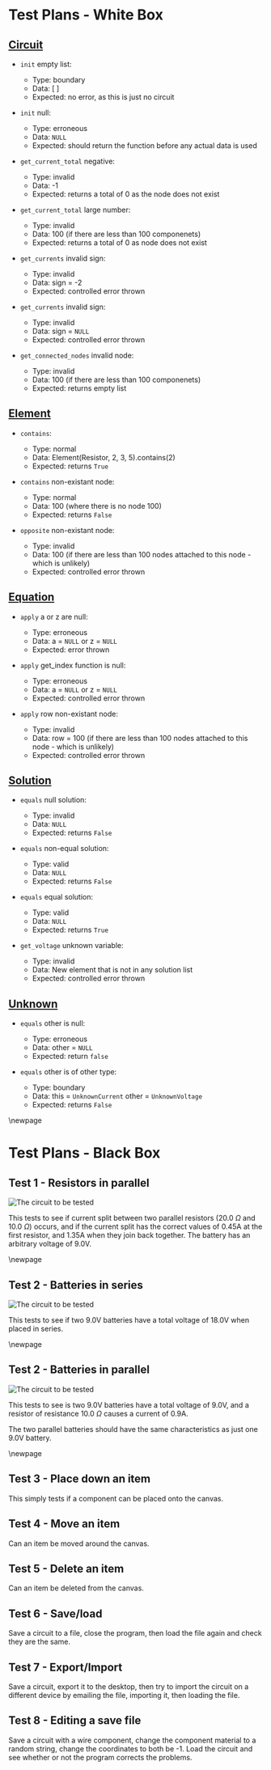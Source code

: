 # Test Plans - White Box


## [Circuit](#circuit)

- `init` empty list:
	- Type: boundary
	- Data: [ ]
	- Expected: no error, as this is just no circuit

- `init` null:
	- Type: erroneous
	- Data: `NULL`
	- Expected: should return the function before any actual
		data is used



- `get_current_total` negative:
	- Type: invalid
	- Data: -1
	- Expected: returns a total of 0 as the node does not exist

- `get_current_total` large number:
	- Type: invalid
	- Data: 100 (if there are less than 100 componenets)
	- Expected: returns a total of 0 as node does not exist



- `get_currents` invalid sign:
	- Type: invalid
	- Data: sign = -2
	- Expected: controlled error thrown

- `get_currents` invalid sign:
	- Type: invalid
	- Data: sign = `NULL`
	- Expected: controlled error thrown



- `get_connected_nodes` invalid node:
	- Type: invalid
	- Data: 100 (if there are less than 100 componenets)
	- Expected: returns empty list

## [Element](#element)

- `contains`:
	- Type: normal
	- Data: Element(Resistor, 2, 3, 5).contains(2)
	- Expected: returns `True`

- `contains` non-existant node:
	- Type: normal
	- Data: 100 (where there is no node 100)
	- Expected: returns `False`

- `opposite` non-existant node:
	- Type: invalid
	- Data: 100 (if there are less than 100 nodes
		attached to this node - which is unlikely)
	- Expected: controlled error thrown

## [Equation](#equation)

- `apply` a or z are null:
	- Type: erroneous
	- Data: a = `NULL` or z = `NULL`
	- Expected: error thrown

- `apply` get_index function is null:
	- Type: erroneous
	- Data: a = `NULL` or z = `NULL`
	- Expected: controlled error thrown

- `apply` row non-existant node:
	- Type: invalid
	- Data: row = 100 (if there are less than 100 nodes
		attached to this node - which is unlikely)
	- Expected: controlled error thrown

## [Solution](#solution)

- `equals` null solution:
	- Type: invalid
	- Data: `NULL`
	- Expected: returns `False`

- `equals` non-equal solution:
	- Type: valid
	- Data: `NULL`
	- Expected: returns `False`

- `equals` equal solution:
	- Type: valid
	- Data: `NULL`
	- Expected: returns `True`


- `get_voltage` unknown variable:
	- Type: invalid
	- Data: New element that is not in any solution list
	- Expected: controlled error thrown


## [Unknown](#unknown)

- `equals` other is null:
	- Type: erroneous
	- Data: other = `NULL`
	- Expected: return `false`

- `equals` other is of other type:
	- Type: boundary
	- Data: this = `UnknownCurrent` other = `UnknownVoltage`
	- Expected: returns `False`


\newpage


# Test Plans - Black Box

## Test 1 - Resistors in parallel

![The circuit to be tested](images/blackbox_1.png)

This tests to see if current split between two parallel resistors
(20.0 $\Omega$ and 10.0 $\Omega$) occurs, and if the current split has
the correct values of 0.45A at the first resistor, and 1.35A when
they join back together. The battery has an arbitrary voltage of 9.0V.

\newpage

## Test 2 - Batteries in series

![The circuit to be tested](images/blackbox_2.png)

This tests to see if two 9.0V batteries have a total voltage of 18.0V
when placed in series.

\newpage

## Test 2 - Batteries in parallel

![The circuit to be tested](images/blackbox_3.png)

This tests to see is two 9.0V batteries have a total voltage of 9.0V,
and a resistor of resistance 10.0 $\Omega$ causes a current of 0.9A.

The two parallel batteries should have the same characteristics as just one
9.0V battery.

\newpage

## Test 3 - Place down an item

This simply tests if a component can be placed onto the canvas.

## Test 4 - Move an item

Can an item be moved around the canvas.

## Test 5 - Delete an item

Can an item be deleted from the canvas.

## Test 6 - Save/load

Save a circuit to a file, close the program, then load the file again and check they
are the same.

## Test 7 - Export/Import

Save a circuit, export it to the desktop, then try to import the circuit on a different
device by emailing the file, importing it, then loading the file.

## Test 8 - Editing a save file

Save a circuit with a wire component, change the component material to a random string,
change the coordinates to both be -1. Load the circuit and see whether or not the program
corrects the problems.
